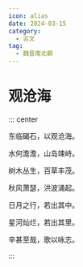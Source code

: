 ```yaml
---
icon: alias
date: 2024-03-15
category:
  - 古文
tag:
  - 魏晋南北朝
---
```



# 观沧海

<!-- more -->



::: center

东临碣石，以观沧海。

水何澹澹，山岛竦峙。

树木丛生，百草丰茂。

秋风萧瑟，洪波涌起。

日月之行，若出其中。

星河灿烂，若出其里。

辛甚至哉，歌以咏志。

:::